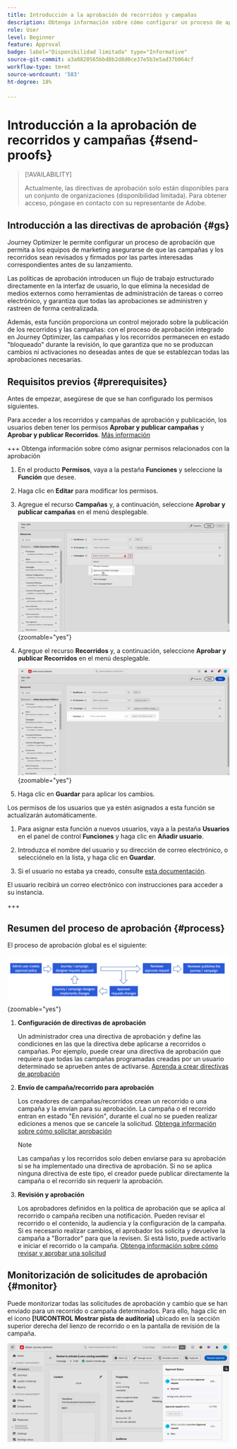 ```yaml
---
title: Introducción a la aprobación de recorridos y campañas
description: Obtenga información sobre cómo configurar un proceso de aprobación para sus recorridos y campañas.
role: User
level: Beginner
feature: Approval
badge: label="Disponibilidad limitada" type="Informative"
source-git-commit: a3a0820565bbd8b2d8d0ce37e5b3e5ad37b064cf
workflow-type: tm+mt
source-wordcount: '583'
ht-degree: 18%

---
```



# Introducción a la aprobación de recorridos y campañas {#send-proofs}

>[!AVAILABILITY]
>
> Actualmente, las directivas de aprobación solo están disponibles para un conjunto de organizaciones (disponibilidad limitada). Para obtener acceso, póngase en contacto con su representante de Adobe.

## Introducción a las directivas de aprobación {#gs}

Journey Optimizer le permite configurar un proceso de aprobación que permita a los equipos de marketing asegurarse de que las campañas y los recorridos sean revisados y firmados por las partes interesadas correspondientes antes de su lanzamiento.

Las políticas de aprobación introducen un flujo de trabajo estructurado directamente en la interfaz de usuario, lo que elimina la necesidad de medios externos como herramientas de administración de tareas o correo electrónico, y garantiza que todas las aprobaciones se administren y rastreen de forma centralizada.

Además, esta función proporciona un control mejorado sobre la publicación de los recorridos y las campañas: con el proceso de aprobación integrado en Journey Optimizer, las campañas y los recorridos permanecen en estado &quot;bloqueado&quot; durante la revisión, lo que garantiza que no se produzcan cambios ni activaciones no deseadas antes de que se establezcan todas las aprobaciones necesarias.

## Requisitos previos {#prerequisites}

Antes de empezar, asegúrese de que se han configurado los permisos siguientes.

Para acceder a los recorridos y campañas de aprobación y publicación, los usuarios deben tener los permisos **Aprobar y publicar campañas** y **Aprobar y publicar Recorridos**. [Más información](../administration/permissions.md)

+++  Obtenga información sobre cómo asignar permisos relacionados con la aprobación

1. En el producto **Permisos**, vaya a la pestaña **Funciones** y seleccione la **Función** que desee.

1. Haga clic en **Editar** para modificar los permisos.

1. Agregue el recurso **Campañas** y, a continuación, seleccione **Aprobar y publicar campañas** en el menú desplegable.

   ![](assets/permissions_approval.png){zoomable="yes"}

1. Agregue el recurso **Recorridos** y, a continuación, seleccione **Aprobar y publicar Recorridos** en el menú desplegable.

   ![](assets/permissions_approval_2.png){zoomable="yes"}

1. Haga clic en **Guardar** para aplicar los cambios.

Los permisos de los usuarios que ya estén asignados a esta función se actualizarán automáticamente.

1. Para asignar esta función a nuevos usuarios, vaya a la pestaña **Usuarios** en el panel de control **Funciones** y haga clic en **Añadir usuario**.

1. Introduzca el nombre del usuario y su dirección de correo electrónico, o selecciónelo en la lista, y haga clic en **Guardar**.

1. Si el usuario no estaba ya creado, consulte [esta documentación](https://experienceleague.adobe.com/es/docs/experience-platform/access-control/abac/permissions-ui/users).

El usuario recibirá un correo electrónico con instrucciones para acceder a su instancia.

+++

## Resumen del proceso de aprobación {#process}

El proceso de aprobación global es el siguiente:

![](assets/approval-process.png){zoomable="yes"}

1. **Configuración de directivas de aprobación**

   Un administrador crea una directiva de aprobación y define las condiciones en las que la directiva debe aplicarse a recorridos o campañas. Por ejemplo, puede crear una directiva de aprobación que requiera que todas las campañas programadas creadas por un usuario determinado se aprueben antes de activarse. [Aprenda a crear directivas de aprobación](approval-policies.md)

1. **Envío de campaña/recorrido para aprobación**

   Los creadores de campañas/recorridos crean un recorrido o una campaña y la envían para su aprobación. La campaña o el recorrido entran en estado &quot;En revisión&quot;, durante el cual no se pueden realizar ediciones a menos que se cancele la solicitud. [Obtenga información sobre cómo solicitar aprobación](request-approval.md)

   >[!NOTE]
   >
   >Las campañas y los recorridos solo deben enviarse para su aprobación si se ha implementado una directiva de aprobación. Si no se aplica ninguna directiva de este tipo, el creador puede publicar directamente la campaña o el recorrido sin requerir la aprobación.

1. **Revisión y aprobación**

   Los aprobadores definidos en la política de aprobación que se aplica al recorrido o campaña reciben una notificación. Pueden revisar el recorrido o el contenido, la audiencia y la configuración de la campaña. Si es necesario realizar cambios, el aprobador los solicita y devuelve la campaña a &quot;Borrador&quot; para que la revisen. Si está listo, puede activarlo e iniciar el recorrido o la campaña. [Obtenga información sobre cómo revisar y aprobar una solicitud](review-approve-request.md)

## Monitorización de solicitudes de aprobación {#monitor}

Puede monitorizar todas las solicitudes de aprobación y cambio que se han enviado para un recorrido o campaña determinados. Para ello, haga clic en el icono **[!UICONTROL Mostrar pista de auditoría]** ubicado en la sección superior derecha del lienzo de recorrido o en la pantalla de revisión de la campaña.

![](assets/monitor-requests.png)
